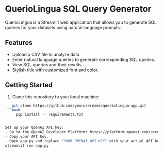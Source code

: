 # QuerioLingua SQL Query Generator

QuerioLingua is a Streamlit web application that allows you to generate SQL queries for your datasets using natural language prompts.

## Features

- Upload a CSV file to analyze data.
- Enter natural language queries to generate corresponding SQL queries.
- View SQL queries and their results.
- Stylish title with customized font and color.

## Getting Started

1. Clone this repository to your local machine:

```bash
   git clone https://github.com/yourusername/queriolingua-app.git
```bash
     pip install -r requirements.txt


Set up your OpenAI API key:
- Go to the OpenAI Developer Platform: https://platform.openai.com/account/api-keys
- Copy your API key.
- Open app.py and replace "YOUR_OPENAI_API_KEY" with your actual API key.
streamlit run app.py
